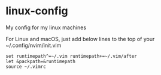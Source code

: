 # linux-config
My config for my linux machines

For Linux and macOS, just add below lines to the top of your ~/.config/nvim/init.vim
~~~
set runtimepath^=~/.vim runtimepath+=~/.vim/after
let &packpath=&runtimepath
source ~/.vimrc
~~~
